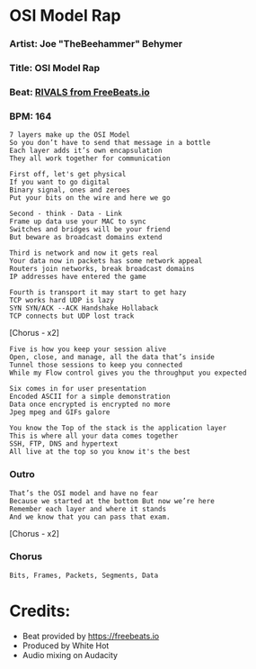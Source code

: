 # OSI Model Rap

### Artist: Joe "TheBeehammer" Behymer
### Title: OSI Model Rap
### Beat: [RIVALS from FreeBeats.io](https://freebeats.io/rivals)
### BPM: 164

```
7 layers make up the OSI Model
So you don’t have to send that message in a bottle
Each layer adds it’s own encapsulation
They all work together for communication
 
First off, let's get physical
If you want to go digital
Binary signal, ones and zeroes
Put your bits on the wire and here we go
 
Second - think - Data - Link
Frame up data use your MAC to sync
Switches and bridges will be your friend
But beware as broadcast domains extend
 
Third is network and now it gets real
Your data now in packets has some network appeal
Routers join networks, break broadcast domains
IP addresses have entered the game
 
Fourth is transport it may start to get hazy
TCP works hard UDP is lazy
SYN SYN/ACK --ACK Handshake Hollaback 
TCP connects but UDP lost track

```
[Chorus - x2]
```
Five is how you keep your session alive
Open, close, and manage, all the data that’s inside
Tunnel those sessions to keep you connected
While my Flow control gives you the throughput you expected
 
Six comes in for user presentation
Encoded ASCII for a simple demonstration
Data once encrypted is encrypted no more
Jpeg mpeg and GIFs galore
 
You know the Top of the stack is the application layer
This is where all your data comes together
SSH, FTP, DNS and hypertext
All live at the top so you know it's the best
```

### Outro
```
That’s the OSI model and have no fear
Because we started at the bottom But now we’re here
Remember each layer and where it stands
And we know that you can pass that exam.
```

[Chorus - x2]
 
### Chorus
```
Bits, Frames, Packets, Segments, Data 
```

# Credits:
- Beat provided by https://freebeats.io 
- Produced by White Hot
- Audio mixing on Audacity
